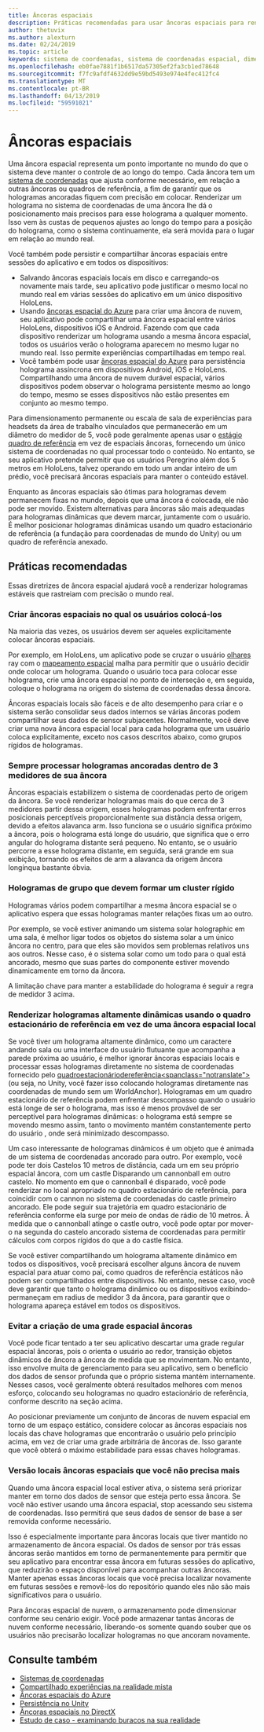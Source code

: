 ```yaml
---
title: Âncoras espaciais
description: Práticas recomendadas para usar âncoras espaciais para renderizar hologramas estáveis.
author: thetuvix
ms.author: alexturn
ms.date: 02/24/2019
ms.topic: article
keywords: sistema de coordenadas, sistema de coordenadas espacial, dimensionamento do mundo, mundo, escala, posição, orientação, âncora, âncora espacial, bloqueado pelo mundo, bloqueio de mundo, persistência, compartilhamento
ms.openlocfilehash: eb0fae7881f1b6517da57305ef2fa3cb1ed78648
ms.sourcegitcommit: f7fc9afdf4632dd9e59bd5493e974e4fec412fc4
ms.translationtype: MT
ms.contentlocale: pt-BR
ms.lasthandoff: 04/13/2019
ms.locfileid: "59591021"
---
```

# <a name="spatial-anchors"></a>Âncoras espaciais

Uma âncora espacial representa um ponto importante no mundo do que o sistema deve manter o controle de ao longo do tempo. Cada âncora tem um [sistema de coordenadas](coordinate-systems.md) que ajusta conforme necessário, em relação a outras âncoras ou quadros de referência, a fim de garantir que os hologramas ancoradas fiquem com precisão em colocar.  Renderizar um holograma no sistema de coordenadas de uma âncora lhe dá o posicionamento mais precisos para esse holograma a qualquer momento. Isso vem às custas de pequenos ajustes ao longo do tempo para a posição do holograma, como o sistema continuamente, ela será movida para o lugar em relação ao mundo real.

Você também pode persistir e compartilhar âncoras espaciais entre sessões do aplicativo e em todos os dispositivos:
* Salvando âncoras espaciais locais em disco e carregando-os novamente mais tarde, seu aplicativo pode justificar o mesmo local no mundo real em várias sessões do aplicativo em um único dispositivo HoloLens.
* Usando <a href="https://docs.microsoft.com/azure/spatial-anchors/overview" target="_blank">âncoras espacial do Azure</a> para criar uma âncora de nuvem, seu aplicativo pode compartilhar uma âncora espacial entre vários HoloLens, dispositivos iOS e Android. Fazendo com que cada dispositivo renderizar um holograma usando a mesma âncora espacial, todos os usuários verão o holograma aparecem no mesmo lugar no mundo real.  Isso permite experiências compartilhadas em tempo real.
* Você também pode usar <a href="https://docs.microsoft.com/azure/spatial-anchors/overview" target="_blank">âncoras espacial do Azure</a> para persistência holograma assíncrona em dispositivos Android, iOS e HoloLens.  Compartilhando uma âncora de nuvem durável espacial, vários dispositivos podem observar o holograma persistente mesmo ao longo do tempo, mesmo se esses dispositivos não estão presentes em conjunto ao mesmo tempo.

Para dimensionamento permanente ou escala de sala de experiências para headsets da área de trabalho vinculados que permanecerão em um diâmetro do medidor de 5, você pode geralmente apenas usar o [estágio quadro de referência](coordinate-systems.md#stage-frame-of-reference) em vez de espaciais âncoras, fornecendo um único sistema de coordenadas no qual processar todo o conteúdo. No entanto, se seu aplicativo pretende permitir que os usuários Peregrino além dos 5 metros em HoloLens, talvez operando em todo um andar inteiro de um prédio, você precisará âncoras espaciais para manter o conteúdo estável.

Enquanto as âncoras espaciais são ótimas para hologramas devem permanecem fixas no mundo, depois que uma âncora é colocada, ele não pode ser movido. Existem alternativas para âncoras são mais adequadas para hologramas dinâmicas que devem marcar, juntamente com o usuário. É melhor posicionar hologramas dinâmicas usando um quadro estacionário de referência (a fundação para coordenadas de mundo do Unity) ou um quadro de referência anexado.

## <a name="best-practices"></a>Práticas recomendadas

Essas diretrizes de âncora espacial ajudará você a renderizar hologramas estáveis que rastreiam com precisão o mundo real.

### <a name="create-spatial-anchors-where-users-place-them"></a>Criar âncoras espaciais no qual os usuários colocá-los

Na maioria das vezes, os usuários devem ser aqueles explicitamente colocar âncoras espaciais.

Por exemplo, em HoloLens, um aplicativo pode se cruzar o usuário [olhares](gaze.md) ray com o [mapeamento espacial](spatial-mapping.md) malha para permitir que o usuário decidir onde colocar um holograma. Quando o usuário toca para colocar esse holograma, crie uma âncora espacial no ponto de interseção e, em seguida, coloque o holograma na origem do sistema de coordenadas dessa âncora.

Âncoras espaciais locais são fáceis e de alto desempenho para criar e o sistema serão consolidar seus dados internos se várias âncoras podem compartilhar seus dados de sensor subjacentes. Normalmente, você deve criar uma nova âncora espacial local para cada holograma que um usuário coloca explicitamente, exceto nos casos descritos abaixo, como grupos rígidos de hologramas.

### <a name="always-render-anchored-holograms-within-3-meters-of-their-anchor"></a>Sempre processar hologramas ancoradas dentro de 3 medidores de sua âncora

Âncoras espaciais estabilizem o sistema de coordenadas perto de origem da âncora. Se você renderizar hologramas mais do que cerca de 3 medidores partir dessa origem, esses hologramas podem enfrentar erros posicionais perceptíveis proporcionalmente sua distância dessa origem, devido a efeitos alavanca arm. Isso funciona se o usuário significa próximo a âncora, pois o holograma está longe do usuário, que significa que o erro angular do holograma distante será pequeno. No entanto, se o usuário percorre a esse holograma distante, em seguida, será grande em sua exibição, tornando os efeitos de arm a alavanca da origem âncora longínqua bastante óbvia.

### <a name="group-holograms-that-should-form-a-rigid-cluster"></a>Hologramas de grupo que devem formar um cluster rígido

Hologramas vários podem compartilhar a mesma âncora espacial se o aplicativo espera que essas hologramas manter relações fixas um ao outro.

Por exemplo, se você estiver animando um sistema solar holographic em uma sala, é melhor ligar todos os objetos do sistema solar a um único âncora no centro, para que eles são movidos sem problemas relativos uns aos outros. Nesse caso, é o sistema solar como um todo para o qual está ancorado, mesmo que suas partes do componente estiver movendo dinamicamente em torno da âncora.

A limitação chave para manter a estabilidade do holograma é seguir a regra de medidor 3 acima.

### <a name="render-highly-dynamic-holograms-using-the-stationary-frame-of-reference-instead-of-a-local-spatial-anchor"></a>Renderizar hologramas altamente dinâmicas usando o quadro estacionário de referência em vez de uma âncora espacial local

Se você tiver um holograma altamente dinâmico, como um caractere andando sala ou uma interface do usuário flutuante que acompanha a parede próxima ao usuário, é melhor ignorar âncoras espaciais locais e processar essas hologramas diretamente no sistema de coordenadas fornecido pelo [</C0>quadroestacionáriodereferência<spanclass="notranslate">](coordinate-systems.md#stationary-frame-of-reference) (ou seja, no Unity, você fazer isso colocando hologramas diretamente nas coordenadas de mundo sem um WorldAnchor).</span> Hologramas em um quadro estacionário de referência podem enfrentar descompasso quando o usuário está longe de ser o holograma, mas isso é menos provável de ser perceptível para hologramas dinâmicas: o holograma está sempre se movendo mesmo assim, tanto o movimento mantém constantemente perto do usuário , onde será minimizado descompasso.

Um caso interessante de hologramas dinâmicos é um objeto que é animada de um sistema de coordenadas ancorado para outro. Por exemplo, você pode ter dois Castelos 10 metros de distância, cada um em seu próprio espacial âncora, com um castle Disparando um cannonball em outro castelo. No momento em que o cannonball é disparado, você pode renderizar no local apropriado no quadro estacionário de referência, para coincidir com o cannon no sistema de coordenadas do castle primeiro ancorado. Ele pode seguir sua trajetória em quadro estacionário de referência conforme ela surge por meio de ondas de rádio de 10 metros. À medida que o cannonball atinge o castle outro, você pode optar por mover-o na segunda do castelo ancorado sistema de coordenadas para permitir cálculos com corpos rígidos do que a do castle física.

Se você estiver compartilhando um holograma altamente dinâmico em todos os dispositivos, você precisará escolher alguns âncora de nuvem espacial para atuar como pai, como quadros de referência estáticos não podem ser compartilhados entre dispositivos.  No entanto, nesse caso, você deve garantir que tanto o holograma dinâmico ou os dispositivos exibindo-permaneçam em radius de medidor 3 da âncora, para garantir que o holograma apareça estável em todos os dispositivos.

### <a name="avoid-creating-a-grid-of-spatial-anchors"></a>Evitar a criação de uma grade espacial âncoras

Você pode ficar tentado a ter seu aplicativo descartar uma grade regular espacial âncoras, pois o orienta o usuário ao redor, transição objetos dinâmicos de âncora a âncora de medida que se movimentam. No entanto, isso envolve muita de gerenciamento para seu aplicativo, sem o benefício dos dados de sensor profunda que o próprio sistema mantém internamente. Nesses casos, você geralmente obterá resultados melhores com menos esforço, colocando seu hologramas no quadro estacionário de referência, conforme descrito na seção acima.

Ao posicionar previamente um conjunto de âncoras de nuvem espacial em torno de um espaço estático, considere colocar as âncoras espaciais nos locais das chave hologramas que encontrarão o usuário pelo princípio acima, em vez de criar uma grade arbitrária de âncoras de.  Isso garante que você obterá o máximo estabilidade para essas chaves hologramas.

### <a name="release-local-spatial-anchors-you-no-longer-need"></a>Versão locais âncoras espaciais que você não precisa mais

Quando uma âncora espacial local estiver ativa, o sistema será priorizar manter em torno dos dados de sensor que esteja perto essa âncora. Se você não estiver usando uma âncora espacial, stop acessando seu sistema de coordenadas. Isso permitirá que seus dados de sensor de base a ser removida conforme necessário.

Isso é especialmente importante para âncoras locais que tiver mantido no armazenamento de âncora espacial. Os dados de sensor por trás essas âncoras serão mantidos em torno de permanentemente para permitir que seu aplicativo para encontrar essa âncora em futuras sessões do aplicativo, que reduzirão o espaço disponível para acompanhar outras âncoras. Manter apenas essas âncoras locais que você precisa localizar novamente em futuras sessões e removê-los do repositório quando eles não são mais significativos para o usuário.

Para âncoras espacial de nuvem, o armazenamento pode dimensionar conforme seu cenário exigir.  Você pode armazenar tantas âncoras de nuvem conforme necessário, liberando-os somente quando souber que os usuários não precisarão localizar hologramas no que ancoram novamente.

## <a name="see-also"></a>Consulte também
* [Sistemas de coordenadas](coordinate-systems.md)
* [Compartilhado experiências na realidade mista](shared-experiences-in-mixed-reality.md)
* <a href="https://docs.microsoft.com/azure/spatial-anchors" target="_blank">Âncoras espaciais do Azure</a>
* [Persistência no Unity](persistence-in-unity.md)
* [Âncoras espaciais no DirectX](coordinate-systems-in-directx.md#place-holograms-in-the-world-using-spatial-anchors)
* [Estudo de caso - examinando buracos na sua realidade](case-study-looking-through-holes-in-your-reality.md)
